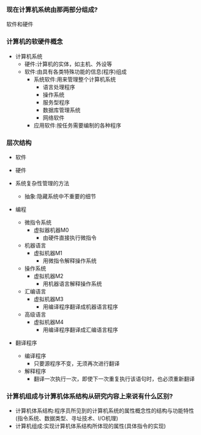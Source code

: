 ### 现在计算机系统由那两部分组成?

软件和硬件

### 计算机的软硬件概念

* 计算机系统
  * 硬件:计算机的实体，如主机、外设等
  * 软件:由具有各类特殊功能的信息\(程序\)组成
    * 系统软件:用来管理整个计算机系统
      * 语言处理程序
      * 操作系统
      * 服务型程序
      * 数据库管理系统
      * 网络软件
    * 应用软件:按任务需要编制的各种程序

### 层次结构

* 软件
* 硬件
* 系统复杂性管理的方法

  * 抽象:隐藏系统中不重要的细节

* 编程

  * 微指令系统
    * 虚拟器机器M0
      * 由硬件直接执行微指令
  * 机器语言
    * 虚拟机器M1
      * 用微指令解释操作系统
  * 操作系统
    * 虚拟机器M2
      * 用机器语言解释操作系统
  * 汇编语言
    * 虚拟机器M3
      * 用编译程序翻译成机器语言程序
  * 高级语言
    * 虚拟机器M4
      * 用编译程序翻译成汇编语言程序

* 翻译程序

  * 编译程序
    * 只要源程序不变，无须再次进行翻译
  * 解释程序
    * 翻译一次执行一次，即使下一次重复执行该语句时，也必须重新翻译

### 计算机组成与计算机体系结构从研究内容上来说有什么区别?

* 计算机体系结构:程序员所见到的计算机系统的属性概念性的结构与功能特性\(指令系统、数据类型、寻址技术、I/O机理\)
* 计算机组成:实现计算机体系结构所体现的属性\(具体指令的实现\)



